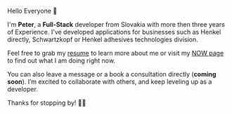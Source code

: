 Hello Everyone 👋

I'm **Peter**, a **Full-Stack** developer from Slovakia with more then three years of Experience. I've developed applications for businesses such as Henkel directly, Schwartzkopf or Henkel adhesives technologies division.

Feel free to grab my [resume](/resume.pdf?lang=en) to learn more about me or visit my [NOW page](https://now.peterk.dev) to find out what I am doing right now.

You can also leave a message or a book a consultation directly (**coming soon**).
I’m excited to collaborate with others, and keep leveling up as a developer.

Thanks for stopping by! 👨‍💻
